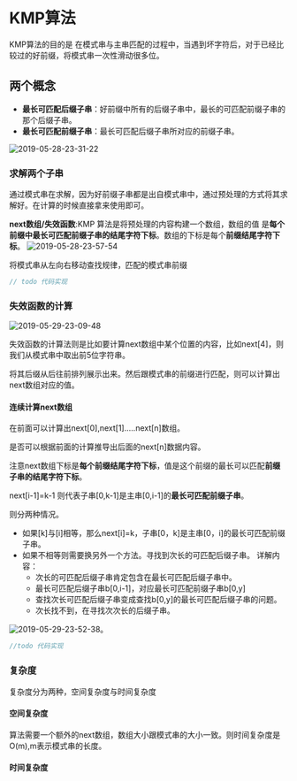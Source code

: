 # KMP算法

KMP算法的目的是 在模式串与主串匹配的过程中，当遇到坏字符后，对于已经比较过的好前缀，将模式串一次性滑动很多位。

## 两个概念

- **最长可匹配后缀子串**：好前缀中所有的后缀子串中，最长的可匹配前缀子串的那个后缀子串。
- **最长可匹配前缀子串**：最长可匹配后缀子串所对应的前缀子串。

![2019-05-28-23-31-22](http://jikelearn.cn/2019-05-28-23-31-22.png)

### 求解两个子串

通过模式串在求解，因为好前缀子串都是出自模式串中，通过预处理的方式将其求解好。在计算的时候直接拿来使用即可。

**next数组/失效函数**:KMP 算法是将预处理的内容构建一个数组，数组的值 是**每个前缀中最长可匹配前缀子串的结尾字符下标**。数组的下标是每个**前缀结尾字符下标**。
![2019-05-28-23-57-54](http://jikelearn.cn/2019-05-28-23-57-54.png)

将模式串从左向右移动查找规律，匹配的模式串前缀

```Java
// todo 代码实现
```

### 失效函数的计算

![2019-05-29-23-09-48](http://jikelearn.cn/2019-05-29-23-09-48.png)

失效函数的计算法则是比如要计算next数组中某个位置的内容，比如next[4]，则我们从模式串中取出前5位字符串。

将其后缀从后往前排列展示出来。然后跟模式串的前缀进行匹配，则可以计算出next数组对应的值。

#### 连续计算next数组

在前面可以计算出next[0],next[1].....next[n]数组。

是否可以根据前面的计算推导出后面的next[n]数据内容。

注意next数组下标是**每个前缀结尾字符下标**，值是这个前缀的最长可以匹配**前缀子串的结尾字符下标**。

next[i-1]=k-1 则代表子串[0,k-1]是主串[0,i-1]的**最长可匹配前缀子串**。

则分两种情况。

- 如果[k]与[i]相等，那么next[i]=k，子串[0，k]是主串[0，i]的最长可匹配前缀子串。
- 如果不相等则需要换另外一个方法。寻找到次长的可匹配后缀子串。
   详解内容：
   - 次长的可匹配后缀子串肯定包含在最长可匹配后缀子串中。
   - 最长可匹配后缀子串b[0,i-1]，对应最长可匹配前缀子串b[0,y]
   - 查找次长可匹配后缀子串变成查找b[0,y]的最长可匹配后缀子串的问题。
   - 次长找不到，在寻找次次长的后缀子串。

![2019-05-29-23-52-38](http://jikelearn.cn/2019-05-29-23-52-38.png)。

```Java
//todo 代码实现
```

### 复杂度

复杂度分为两种，空间复杂度与时间复杂度

#### 空间复杂度

算法需要一个额外的next数组，数组大小跟模式串的大小一致。则时间复杂度是O(m),m表示模式串的长度。

#### 时间复杂度



